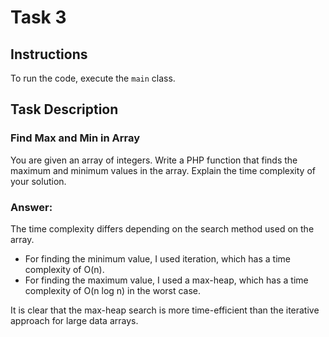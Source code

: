 # Task 3

## Instructions
To run the code, execute the `main` class.

## Task Description
### Find Max and Min in Array
You are given an array of integers. Write a PHP function that finds the maximum and minimum values in the array. Explain the time complexity of your solution.

### Answer:
The time complexity differs depending on the search method used on the array.
- For finding the minimum value, I used iteration, which has a time complexity of O(n).
- For finding the maximum value, I used a max-heap, which has a time complexity of O(n log n) in the worst case.

It is clear that the max-heap search is more time-efficient than the iterative approach for large data arrays.


